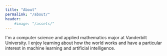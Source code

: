 ```yaml
---
title: "About"
permalink: "/about/"
header:
    #image: "/assets/"
---
```


I'm a computer science and applied mathematics major at Vanderbilt University. I enjoy learning about how the world works and have a particular interest in machine learning and artificial intelligence.
